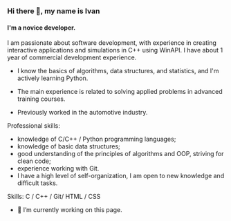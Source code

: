 ### Hi there 👋, my name is Ivan
#### I'm a novice developer.

I am passionate about software development, with experience in creating interactive applications and simulations in C++ using WinAPI. I have about 1 year of commercial development experience.

- I know the basics of algorithms, data structures, and statistics, and I'm actively learning Python.

- The main experience is related to solving applied problems in advanced training courses.

- Previously worked in the automotive industry.

Professional skills:
- knowledge of C/C++ / Python programming languages;
- knowledge of basic data structures;
- good understanding of the principles of algorithms and OOP, striving for clean code;
- experience working with Git.
- I have a high level of self-organization, I am open to new knowledge and difficult tasks.

Skills: C / C++ / Git/ HTML / CSS

- 🔭 I’m currently working on this page. 
